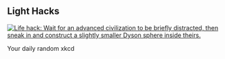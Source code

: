 ## Light Hacks
[![Life hack: Wait for an advanced civilization to be briefly distracted, then sneak in and construct a slightly smaller Dyson sphere inside theirs.](https://imgs.xkcd.com/comics/light_hacks.png)](https://xkcd.com/2024/ "Life hack: Wait for an advanced civilization to be briefly distracted, then sneak in and construct a slightly smaller Dyson sphere inside theirs.")

Your daily random xkcd
